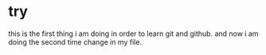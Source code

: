 # try
this is the first thing i am doing in order to learn git and github.
and now i am doing the second time change in my file.
